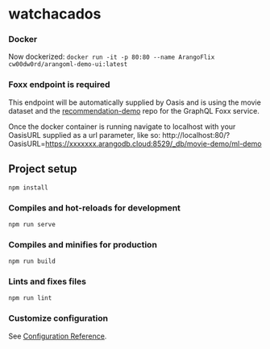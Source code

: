 # watchacados

### Docker
Now dockerized: `docker run -it -p 80:80 --name ArangoFlix cw00dw0rd/arangoml-demo-ui:latest`

### Foxx endpoint is required 
This endpoint will be automatically supplied by Oasis and is using the movie dataset and the [recommendation-demo](https://github.com/arangoml/recommendation-demo) repo for the GraphQL Foxx service.

Once the docker container is running navigate to localhost with your OasisURL supplied as a url parameter, like so:
http://localhost:80/?OasisURL=https://xxxxxxx.arangodb.cloud:8529/_db/movie-demo/ml-demo

## Project setup
```
npm install
```

### Compiles and hot-reloads for development
```
npm run serve
```

### Compiles and minifies for production
```
npm run build
```

### Lints and fixes files
```
npm run lint
```

### Customize configuration
See [Configuration Reference](https://cli.vuejs.org/config/).
